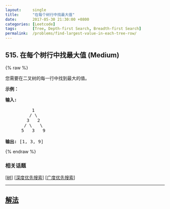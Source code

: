 ```yaml
---
layout:     single
title:      "在每个树行中找最大值"
date:       2017-05-30 21:30:00 +0800
categories: [Leetcode]
tags:       [Tree, Depth-first Search, Breadth-first Search]
permalink:  /problems/find-largest-value-in-each-tree-row/
---
```


## 515. 在每个树行中找最大值 (Medium)

{% raw %}

<p>您需要在二叉树的每一行中找到最大的值。</p>

<p><strong>示例：</strong></p>

<pre>
<strong>输入:</strong> 

          1
         / \
        3   2
       / \   \  
      5   3   9 

<strong>输出:</strong> [1, 3, 9]
</pre>

{% endraw %}

### 相关话题
  [[树](https://github.com/openset/leetcode/tree/master/tag/tree/README.md)]
  [[深度优先搜索](https://github.com/openset/leetcode/tree/master/tag/depth-first-search/README.md)]
  [[广度优先搜索](https://github.com/openset/leetcode/tree/master/tag/breadth-first-search/README.md)]

---

## [解法](https://github.com/openset/leetcode/tree/master/problems/find-largest-value-in-each-tree-row)
